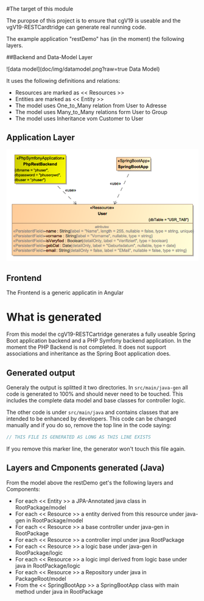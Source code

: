 #The target of this module

The puropse of this project is to ensure that cgV19
is useable and the vgV19-RESTCardtridge can generate real running code.

The example application "restDemo" has (in the moment) the following layers.

##Backend and Data-Model Layer

![data model](doc/img/datamodel.png?raw=true Data Model)

It uses the following definitions and relations:
* Resources are marked as << Resources >>
* Entities are marked as << Entity >>
* The model uses One_to_Many relation from User to Adresse
* The model uses Many_to_Many relations form User to Group
* The model uses Inheritance vom Customer to User

## Application Layer

![Application Layer](doc/img/application.png?raw=true)

## Frontend
The Frontend is a generic applicatin in Angular

# What is generated
From this model the cgV19-RESTCartridge generates a fully useable Spring Boot application backend
and a PHP Symfony backend application. In the moment the PHP Backend is not completed.
It does not support associations and inheritance as the Spring Boot application does.

## Generated output

Generaly the output is splitted it two directories. In ```src/main/java-gen``` all
code is generated to 100% and should never need to be touched. This includes the complete 
data model and base classes for controller logic.

The other code is under ```src/main/java``` and contains classes that are intended
to be enhanced by developers. This code can be changed manually and if you do so,
remove the top line in the code saying: 
```java 
// THIS FILE IS GENERATED AS LONG AS THIS LINE EXISTS
````
If you remove this marker line, the generator won't touch this file again. 

## Layers and Cmponents generated (Java)

From the model above the restDemo get's the following layers and Components:

* For each << Entity >> a JPA-Annotated java class in RootPackage/model
* For each << Resource >> a entity derived from this resource under java-gen in RootPackage/model
* For each << Resource >> a base controller under java-gen in RootPackage
* For each << Resource >> a controller impl under java RootPackage
* For each << Resource >> a logic base under java-gen in RootPackage/logic
* For each << Resource >> a logic impl derived from logic base under java in RootPackage/logic
* For each << Resource >> a Repository under java in PackageRoot/model
* From the << SpringBootApp >> a SpringBootApp class with main method under java in RootPackage


